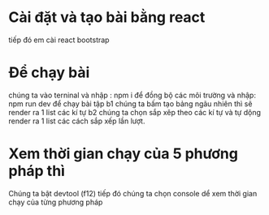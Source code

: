 # Cài đặt và tạo bài bằng react
tiếp đó em cài react bootstrap


# Để chạy bài
chúng ta vào terninal và nhập : npm i để đồng bộ các môi trường và nhập: npm run dev để chạy bài tập
b1 chúng ta bấm tạo bảng ngãu nhiên thì sẽ render ra 1 list các kí tự
b2 chúng ta chọn sắp xêp theo các kí tự và tự dộng render ra 1 list các cách sắp xếp lần lượt.

# Xem thời gian chạy của 5 phương pháp thì 
Chúng ta bật devtool (f12) tiếp đó chúng ta chọn console dể xem thời gian chạy của từng phương pháp